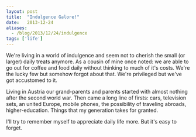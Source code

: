```yaml
---
layout: post
title:  "Indulgence Galore!"
date:   2013-12-24
aliases:
  - /blog/2013/12/24/indulgence
tags: ['life']
---
```


We're living in a world of indulgence and seem not to cherish the small (or larger) daily treats anymore. As a cousin of mine once noted: we are able to go out for coffee and food daily without thinking to much of it's costs. We're the lucky few but somehow forgot about that. We're privileged but we've got accustomed to it.

Living in Austria our grand-parents and parents started with almost nothing after the second world war. Then came a long line of firsts: cars, television sets, an united Europe, mobile phones, the possibility of traveling abroads, higher-education. Things that my generation takes for granted.

I'll try to remember myself to appreciate daily life more. But it's easy to forget.
